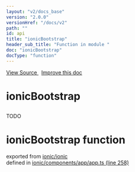 ```yaml
---
layout: "v2/docs_base"
version: "2.0.0"
versionHref: "/docs/v2"
path: ""
id: api
title: "ionicBootstrap"
header_sub_title: "Function in module "
doc: "ionicBootstrap"
docType: "function"
---
```



<div class="improve-docs">
  <a href='http://github.com/driftyco/ionic2/tree/master/ionic/components/app/app.ts#L257'>
    View Source
  </a>
  &nbsp;
  <a href='http://github.com/driftyco/ionic2/edit/master/ionic/components/app/app.ts#L257'>
    Improve this doc
  </a>
</div>




<h1 class="api-title">

  ionicBootstrap



</h1>





<p>TODO</p>


<h1 class="class export">ionicBootstrap <span class="type">function</span></h1>
<p class="module">exported from <a href='undefined'>ionic/ionic</a><br/>
defined in <a href="https://github.com/driftyco/ionic2/tree/master/ionic/components/app/app.ts#L258-L328">ionic/components/app/app.ts (line 258)</a>
</p>

